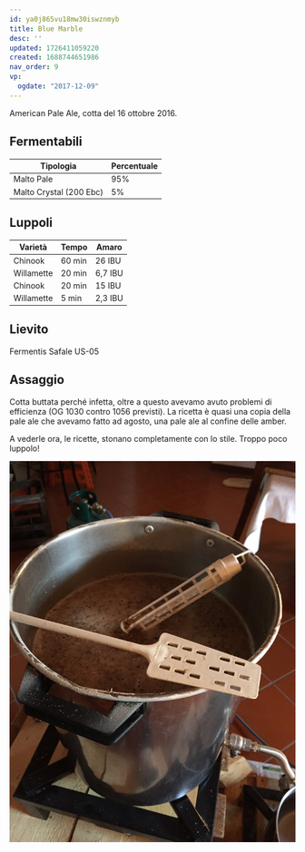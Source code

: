 ```yaml
---
id: ya0j865vu18mw30iswznmyb
title: Blue Marble
desc: ''
updated: 1726411059220
created: 1688744651986
nav_order: 9
vp:
  ogdate: "2017-12-09"
---
```

American Pale Ale, cotta del 16 ottobre 2016.

## Fermentabili

| Tipologia               | Percentuale |
|-------------------------|-------------|
| Malto Pale              | 95%         |
| Malto Crystal (200 Ebc) | 5%          |

## Luppoli

| Varietà    | Tempo  | Amaro   |
|------------|--------|---------|
| Chinook    | 60 min | 26 IBU  |
| Willamette | 20 min | 6,7 IBU |
| Chinook    | 20 min | 15 IBU  |
| Willamette | 5 min  | 2,3 IBU |

## Lievito

Fermentis Safale US-05

## Assaggio

Cotta buttata perché infetta, oltre a questo avevamo avuto problemi di efficienza (OG 1030 contro 1056 previsti). La ricetta è quasi una copia della pale ale che avevamo fatto ad agosto, una pale ale al confine delle amber.

A vederle ora, le ricette, stonano completamente con lo stile. Troppo poco luppolo!

![image](./assets/images/cottabluemarble.jpg)
